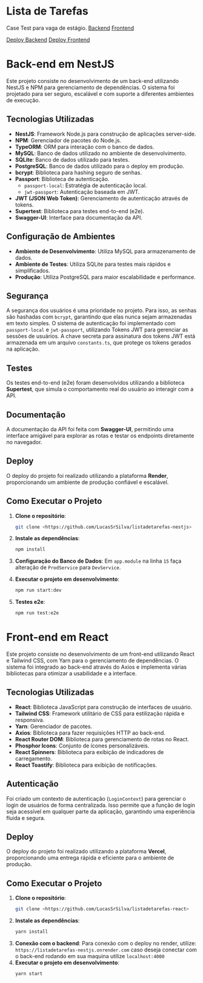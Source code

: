 # Lista de Tarefas
Case Test para vaga de estágio.
[Backend](https://github.com/LucasSrSilva/listadetarefas-nestjs)
[Frontend](https://github.com/LucasSrSilva/listadetarefas-react)

[Deploy Backend](https://listadetarefas-nestjs.onrender.com)
[Deploy Frontend](https://listadetarefas-react-six.vercel.app/)

# Back-end em NestJS

Este projeto consiste no desenvolvimento de um back-end utilizando NestJS e NPM para gerenciamento de dependências. O sistema foi projetado para ser seguro, escalável e com suporte a diferentes ambientes de execução.

## Tecnologias Utilizadas

- **NestJS**: Framework Node.js para construção de aplicações server-side.
- **NPM**: Gerenciador de pacotes do Node.js.
- **TypeORM**: ORM para interação com o banco de dados.
- **MySQL**: Banco de dados utilizado no ambiente de desenvolvimento.
- **SQLite**: Banco de dados utilizado para testes.
- **PostgreSQL**: Banco de dados utilizado para o deploy em produção.
- **bcrypt**: Biblioteca para hashing seguro de senhas.
- **Passport**: Biblioteca de autenticação.
  - `passport-local`: Estratégia de autenticação local.
  - `jwt-passport`: Autenticação baseada em JWT.
- **JWT (JSON Web Token)**: Gerenciamento de autenticação através de tokens.
- **Supertest**: Biblioteca para testes end-to-end (e2e).
- **Swagger-UI**: Interface para documentação da API.

## Configuração de Ambientes

- **Ambiente de Desenvolvimento**: Utiliza MySQL para armazenamento de dados.
- **Ambiente de Testes**: Utiliza SQLite para testes mais rápidos e simplificados.
- **Produção**: Utiliza PostgreSQL para maior escalabilidade e performance.

## Segurança

A segurança dos usuários é uma prioridade no projeto. Para isso, as senhas são hashadas com `bcrypt`, garantindo que elas nunca sejam armazenadas em texto simples. O sistema de autenticação foi implementado com `passport-local` e `jwt-passport`, utilizando Tokens JWT para gerenciar as sessões de usuários. A chave secreta para assinatura dos tokens JWT está armazenada em um arquivo `constants.ts`, que protege os tokens gerados na aplicação.

## Testes

Os testes end-to-end (e2e) foram desenvolvidos utilizando a biblioteca **Supertest**, que simula o comportamento real do usuário ao interagir com a API.

## Documentação

A documentação da API foi feita com **Swagger-UI**, permitindo uma interface amigável para explorar as rotas e testar os endpoints diretamente no navegador.

## Deploy

O deploy do projeto foi realizado utilizando a plataforma **Render**, proporcionando um ambiente de produção confiável e escalável.

## Como Executar o Projeto

1. **Clone o repositório**:
    ```bash
    git clone <https://github.com/LucasSrSilva/listadetarefas-nestjs>
    ```
2. **Instale as dependências**:
    ```bash
    npm install
    ```
3. **Configuração do Banco de Dados**:
   Em `app.module` na linha `15` faça alteração de `ProdService` para `DevService`.
   
4. **Executar o projeto em desenvolvimento**:
    ```bash
    npm run start:dev
    ```
5. **Testes e2e**:
    ```bash
    npm run test:e2e
    ```



# Front-end em React

Este projeto consiste no desenvolvimento de um front-end utilizando React e Tailwind CSS, com Yarn para o gerenciamento de dependências. O sistema foi integrado ao back-end através do Axios e implementa várias bibliotecas para otimizar a usabilidade e a interface.

## Tecnologias Utilizadas

- **React**: Biblioteca JavaScript para construção de interfaces de usuário.
- **Tailwind CSS**: Framework utilitário de CSS para estilização rápida e responsiva.
- **Yarn**: Gerenciador de pacotes.
- **Axios**: Biblioteca para fazer requisições HTTP ao back-end.
- **React Router DOM**: Biblioteca para gerenciamento de rotas no React.
- **Phosphor Icons**: Conjunto de ícones personalizáveis.
- **React Spinners**: Biblioteca para exibição de indicadores de carregamento.
- **React Toastify**: Biblioteca para exibição de notificações.

## Autenticação

Foi criado um contexto de autenticação (`LoginContext`) para gerenciar o login de usuários de forma centralizada. Isso permite que a função de login seja acessível em qualquer parte da aplicação, garantindo uma experiência fluida e segura.

## Deploy

O deploy do projeto foi realizado utilizando a plataforma **Vercel**, proporcionando uma entrega rápida e eficiente para o ambiente de produção.

## Como Executar o Projeto

1. **Clone o repositório**:
    ```bash
    git clone <https://github.com/LucasSrSilva/listadetarefas-react>
    ```
2. **Instale as dependências**:
    ```bash
    yarn install
    ```
3. **Conexão com o backend**:
   Para conexão com o deploy no render, utilize: `https://listadetarefas-nestjs.onrender.com` caso deseja conectar com o back-end rodando em sua maquina utilize `localhost:4000`
4. **Executar o projeto em desenvolvimento**:
    ```bash
    yarn start
    ```



